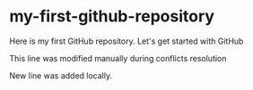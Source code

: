 # my-first-github-repository
Here is my first GitHub repository. Let's get started with GitHub

This line was modified manually during conflicts resolution

New line was added locally.